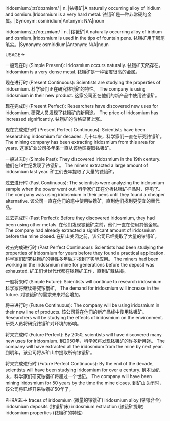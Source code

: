 iridosmium:/ˌɪrɪˈdɒzmiəm/ | n. |铱锇矿|A naturally occurring alloy of iridium and osmium.|Iridosmium is a very hard metal. 铱锇矿是一种非常硬的金属。|Synonym: osmiridium|Antonym: N/A|noun

iridosmium:/ˌɪrɪˈdɑːzmiəm/ | n. |铱锇矿|A naturally occurring alloy of iridium and osmium.|Iridosmium is used in the tips of fountain pens. 铱锇矿用于钢笔笔尖。|Synonym: osmiridium|Antonym: N/A|noun


USAGE->

一般现在时 (Simple Present):
Iridosmium occurs naturally. 铱锇矿天然存在。
Iridosmium is a very dense metal. 铱锇矿是一种密度很高的金属。

现在进行时 (Present Continuous):
Scientists are studying the properties of iridosmium. 科学家们正在研究铱锇矿的特性。
The company is using iridosmium in their new product.  这家公司正在他们的新产品中使用铱锇矿。

现在完成时 (Present Perfect):
Researchers have discovered new uses for iridosmium. 研究人员发现了铱锇矿的新用途。
The price of iridosmium has increased significantly. 铱锇矿的价格显著上涨。

现在完成进行时 (Present Perfect Continuous):
Scientists have been researching iridosmium for decades. 几十年来，科学家们一直在研究铱锇矿。
The mining company has been extracting iridosmium from this area for years.  这家矿业公司多年来一直从该地区提取铱锇矿。

一般过去时 (Simple Past):
They discovered iridosmium in the 19th century. 他们在19世纪发现了铱锇矿。
The miners extracted a large amount of iridosmium last year. 矿工们去年提取了大量的铱锇矿。

过去进行时 (Past Continuous):
The scientists were analyzing the iridosmium sample when the power went out.  科学家们正在分析铱锇矿样品时，停电了。
The company was using iridosmium in their pens until they found a cheaper alternative.  该公司一直在他们的笔中使用铱锇矿，直到他们找到更便宜的替代品。

过去完成时 (Past Perfect):
Before they discovered iridosmium, they had been using other metals. 在他们发现铱锇矿之前，他们一直在使用其他金属。
The company had already extracted a significant amount of iridosmium before the mine closed. 在矿山关闭之前，该公司已经提取了大量的铱锇矿。

过去完成进行时 (Past Perfect Continuous):
Scientists had been studying the properties of iridosmium for years before they found a practical application.  科学家们研究铱锇矿的特性多年后才找到了实际应用。
The miners had been working in the iridosmium mine for generations before the deposit was exhausted.  矿工们世世代代都在铱锇矿工作，直到矿藏枯竭。

一般将来时 (Simple Future):
Scientists will continue to research iridosmium. 科学家将继续研究铱锇矿。
The demand for iridosmium will increase in the future. 对铱锇矿的需求未来将会增加。

将来进行时 (Future Continuous):
The company will be using iridosmium in their new line of products.  该公司将在他们的新产品线中使用铱锇矿。
Researchers will be studying the effects of iridosmium on the environment. 研究人员将研究铱锇矿对环境的影响。

将来完成时 (Future Perfect):
By 2050, scientists will have discovered many new uses for iridosmium. 到2050年，科学家将发现铱锇矿的许多新用途。
The company will have extracted all the iridosmium from the mine by next year. 到明年，该公司将从矿山中提取所有铱锇矿。

将来完成进行时 (Future Perfect Continuous):
By the end of the decade, scientists will have been studying iridosmium for over a century. 到本世纪末，科学家们研究铱锇矿将超过一个世纪。
The company will have been mining iridosmium for 50 years by the time the mine closes. 到矿山关闭时，该公司将已经开采铱锇矿50年了。


PHRASE->
traces of iridosmium (微量的铱锇矿)
iridosmium alloy (铱锇合金)
iridosmium deposits (铱锇矿床)
iridosmium extraction (铱锇矿提取)
iridosmium properties (铱锇矿的特性)
